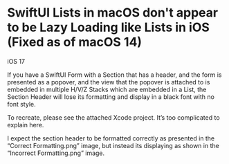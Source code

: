 #  SwiftUI Lists in macOS don't appear to be Lazy Loading like Lists in iOS (Fixed as of macOS 14)

iOS 17

If you have a SwiftUI Form with a Section that has a header, and the form is presented as a popover, and the view that the popover is attached to is embedded in multiple H/V/Z Stacks which are embedded in a List, the Section Header will lose its formatting and display in a black font with no font style.

To recreate, please see the attached Xcode project. It’s too complicated to explain here. 

I expect the section header to be formatted correctly as presented in the “Correct Formatting.png” image, but instead its displaying as shown in the “Incorrect Formatting.png” image.

